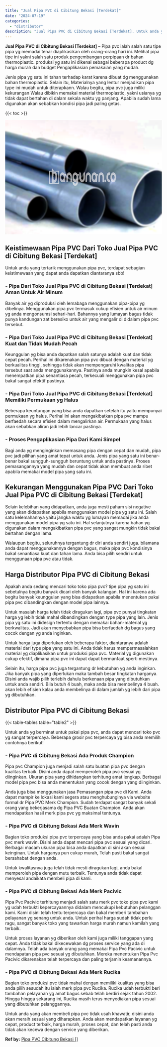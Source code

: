 ```yaml
---
title: "Jual Pipa PVC di Cibitung Bekasi [Terdekat]"
date: "2024-07-19"
categories: 
  - "distributor"
description: "Jual Pipa PVC di Cibitung Bekasi [Terdekat]. Untuk anda yang akan membeli pipa pvc tidak usah khawatir, disini anda akan meraih sesuai yang diharapkan. Anda..."
---
```


**Jual Pipa PVC di Cibitung Bekasi \[Terdekat\]** – Pipa pvc ialah salah satu tipe pipa yg memadai tenar diaplikasikan oleh orang-orang hari ini. Melihat pipa tipe ini yakni salah satu produk pengembangan perpipaan dr bahan thermoplastic. produksi yg satu ini dikenal sebagai beberapa product dg harga murah dan budget Pengaplikasian pemakaian yang mudah.

Jenis pipa yg satu ini tahan terhadap karat karena dibuat dg menggunakan bahan thermoplastic. Selain itu, Materialnya yang lentur menjadikan pipa type ini mudah untuk diterapkann. Walau begitu, pipa pvc juga miliki kekurangan Walau dibikin memakai material thermoplastic, yakni usianya yg tidak dapat bertahan di dalam sekala waktu yg panjang. Apabila sudah lama digunakan akan sebabkan kondisi pipa jadi paling getas.

{{< toc >}}

![Jual Pipa PVC di Cibitung Bekasi [Terdekat]](/images/jaul-pipa-pvc-60.png)

## Keistimewaan Pipa PVC Dari Toko Jual Pipa PVC di Cibitung Bekasi \[Terdekat\]

Untuk anda yang tertarik menggunakan pipa pvc, terdapat sebagian keistimewaan yang dapat anda dapatkan diantaranya sbb!

### \- Pipa Dari Toko Jual Pipa PVC di Cibitung Bekasi \[Terdekat\] Aman Untuk Air Minum

Banyak air yg diproduksi oleh lemabaga menggunakan pipa-pipa yg dibelinya. Menggunakan pipa pvc termasuk cukup efisien untuk air minum yg anda mengonsumsi sehari-hari. Bahannya yang lumayan bagus tidak punya kandungan zat beresiko untuk air yang mengalir di didalam pipa pvc tersebut.

### \- Pipa Dari Toko Jual Pipa PVC di Cibitung Bekasi \[Terdekat\] Kuat dan Tidak Mudah Pecah

Keunggulan yg bisa anda dapatkan salah satunya adalah kuat dan tidak cepat pecah. Perihal ini dikarenakan pipa pvc dibuat dengan material yg berkualitas tinggi, sehingga tidak akan mempengaruhi kwalitas pipa tersebut saat anda menggunakannya. Pastinya anda mungkin kesal apabila menempatkan pipa senantiasa pecah, terkecuali menggunakan pipa pvc bakal sangat efektif pastinya.

### \- Pipa Dari Toko Jual Pipa PVC di Cibitung Bekasi \[Terdekat\] Memiliki Permukaan yg Halus

Beberapa keuntungan yang bisa anda dapatkan setelah itu yaitu mempunyai permukaan yg halus. Perihal ini akan mengakibatkan pipa pvc mampu berfaedah secara efisien dalam mengalirkan air. Permukaan yang halus akan sebabkan aliran jadi lebih lancar pastinya.

### \- Proses Pengaplikasian Pipa Dari Kami Simpel

Bagi anda yg menginginkan memasang pipa dengan cepat dan mudah, pipa pvc jadi pilihan yang amat tepat untuk anda. Jenis pipa yang satu ini benar-benar bakal sungguh-sungguh beruntung untuk anda pastinya. Proses pemasangannya yang mudah dan cepat tidak akan membuat anda ribet apabila memakai model pipa yang satu ini.

## Kekurangan Menggunakan Pipa PVC Dari Toko Jual Pipa PVC di Cibitung Bekasi \[Terdekat\]

Selain kelebihan yang didapatkan, anda juga mesti paham sisi negative yang akan didapatkan apabila menggunakan model pipa yg satu ini. Salah satu kelemahannya yaitu jangka waktu yg lumayan memadai jika anda menggunakan model pipa yg satu ini. Hal selanjutnya karena bahan yg digunakan dalam mengakibatkan pipa pvc yang sangat mungkin tidak bakal bertahan dengan lama.

Walaupun begitu, seluruhnya tergantung dr diri anda sendiri juga. bilamana anda dapat menggunakannya dengan bagus, maka pipa pvc kondisinya bakal senantiasa kuat dan tahan lama. Anda bisa pilih sendiri untuk menggunaan pipa pvc atau tidak.

## Harga Distributor Pipa PVC di Cibitung Bekasi

Apakah anda sedang mencari toko toko pipa pvc? tipe pipa yg satu ini sebetulnya begitu banyak dicari oleh banyak kalangan. Hal ini karena ada begitu banyak keunggulan yang bisa didapatkan apabila menentukan pakai pipa pvc dibandingkan dengan model pipa lainnya.

Untuk masalah harga telah tidak diragukan lagi, pipa pvc punyai tingkatan harga yg lebih tidak mahal dibandingkan dengan type pipa yang lain. Jenis pipa yg satu ini didesign tertentu dengan memakai bahan-material yg berkwalitas. Jadi akan menyebabkan pipa bisa berfaedah dg bagus yang cocok dengan yg anda inginkan.

Untuk harga juga diperlukan oleh beberapa faktor, diantaranya adalah material dari type pipa yang satu ini. Anda tidak harus mempermasalahkan material yg diaplikasikan untuk produksi pipa pvc. Material yg digunakan cukup efektif, dimana pipa pvc ini dapat dapat bermanfaat sperti mestinya.

Selain itu, harga pipa pvc juga tergantung dr kebutuhan yg anda inginkan. Jika banyak pipa yang diperlukan maka tambah besar tingkatan harganya. Disini anda wajib pilih terlebih dahulu berkenaan pipa yang dibutuhkan untuk anda sendiri. Bila butuh 4 buah, maka anda bisa membelinya 4 buah. akan lebih efisien kalau anda membelinya di dalam jumlah yg lebih dari pipa yg dibutuhkan.

## Distributor Pipa PVC di Cibitung Bekasi

{{< table-tables table="table2" >}}

Untuk anda yg berminat untuk pakai pipa pvc, anda dapat mencari toko pvc yg sangat terpercaya. Beberapa grosir pvc terpercaya yg bisa anda memilih contohnya berikut!

### \- Pipa PVC di Cibitung Bekasi Ada Produk Champion

Pipa pvc Champion juga menjadi salah satu buatan pipa pvc dengan kualitas terbaik. Disini anda dapat memperoleh pipa pvc sesuai yg diinginkan. Ukuran pipa yang dihidangkan terhitung amat lengkap. Berbagai model pipa pvc bisa anda menentukan yang cocok dengan yang diinginkan.

Anda juga bisa menggunakan jasa Pemasangan pipa pvc di Kami. Anda dapat mampir ke lokasi kami segera atau menghubunginya via website formal dr Pipa PVC Merk Champion. Sudah terdapat sangat banyak sekali orang yang bekerjasama dg Pipa PVC Buatan Champion. Anda akan mendapatkan hasil merk pipa pvc yg maksimal tentunya.

### \- Pipa PVC di Cibitung Bekasi Ada Merk Wavin

Bagian toko produksi pipa pvc terpercaya yang bisa anda pakai adalah Pipa pvc merk wavin. Disini anda dapat mencari pipa pvc sesuai yang dicari. Berbagai macam ukuran pipa bisa anda dapatkan di sini akan sesuai keinginan. Untuk harganya pun cukup murah, Telah pasti bakal sangat bersahabat dengan anda.

Untuk kwalitasnya juga telah tidak mesti diragukan lagi, anda bakal memperoleh pipa dengan mutu terbaik. Tentunya anda tidak dapat menyesal andaikata membeli pipa di kami.

### \- Pipa PVC di Cibitung Bekasi Ada Merk Pacivic

Pipa Pvc Pacivic terhitung menjadi salah satu merk pvc toko pipa pvc kami yg udah terbukti kepercayaannya didalam mencukupi kebutuhan pelanggan kami. Kami disini telah tentu terpercaya dan bakal memberi tambahan pelayanan yg senang untuk anda. Untuk perihal harga sudah tidak perlu ragu, sangat banyak toko yang tawarkan harga murah namun kamilah yang terbaik.

Untuk proses layanan yg diberikan oleh kami juga miliki tanggapan yang cepat. Anda tidak bakal dikecewakan dg proses service yang ada di dalamnya. Telah ada banyak orang yang memakai Pipa Pvc Pacivic untuk mendapatan pipa pvc sesuai yg dibutuhkan. Mereka menentukan Pipa Pvc Pacivic dikarenakan telah terpercaya dan paling terjamin keamanannya.

### \- Pipa PVC di Cibitung Bekasi Ada Merk Rucika

Bagian toko produksi pvc tidak mahal dengan memiliki kualitas yang bisa anda pilih sesudah itu ialah merk pipa pvc Rucika. Rucika udah terbukti beri tambahan pelayanan yg amat bagus sebab telah berdiri sejak tahun 2002. Hingga hingga sekarang ini, Rucika masih terus menyediakan pipa sesuai yang dibutuhkan pelanggannya.

Untuk anda yang akan membeli pipa pvc tidak usah khawatir, disini anda akan meraih sesuai yang diharapkan. Anda akan mendapatkan layanan yg cepat, product terbaik, harga murah, proses cepat, dan telah pasti anda tidak akan kecewa dengan service yang diberikan.

**Ref by:** [Pipa PVC Cibitung Bekasi []](https://id.wikipedia.org/wiki/Pipa)
